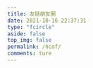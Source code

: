 ```yaml
---
title: 友链朋友圈
date: 2021-10-16 22:37:31
type: "fcircle"
aside: false
top_img: false
permalink: /hcof/
comments: ture
---
```


<script>
  window.circle_config = {
    api: 'https://fc.liynw.top'
  }
</script>

<script defer="defer" type="module" src="https://cdn.afdelivr.top/npm/liynw-blog@1.0.6/js/liynw/fcircle-module.js" crossorigin></script>
<link href="https://cdn.afdelivr.top/npm/liynw-blog@1.0.6/css/liynw/fcircle.css" rel="stylesheet" / crossorigin>
<script defer="defer" src="https://cdn.afdelivr.top/npm/liynw-blog@1.0.6/js/liynw/fcircle.js" nomodule crossorigin></script>
<div id="app"></div>
